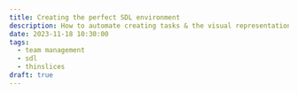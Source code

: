 ```yaml
---
title: Creating the perfect SDL environment
description: How to automate creating tasks & the visual representation of them for creating a perfect context for your team
date: 2023-11-18 10:30:00
tags:
  - team management
  - sdl
  - thinslices
draft: true
---
```



